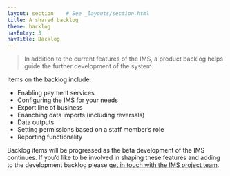 ```yaml
---
layout: section    # See _layouts/section.html
title: A shared backlog
theme: backlog
navEntry: 3
navTitle: Backlog
---
```


> In addition to the current features of the IMS, a product backlog helps guide the further development of the system. 

Items on the backlog include:

* Enabling payment services
* Configuring the IMS for your needs
* Export line of business
* Enanching data imports (including reversals)
* Data outputs 
* Setting permissions based on a staff member’s role
* Reporting functionality

Backlog items will be progressed as the beta development of the IMS continues. If you’d like to be involved in shaping these features and adding to the development backlog please [get in touch with the IMS project team](/contacts).